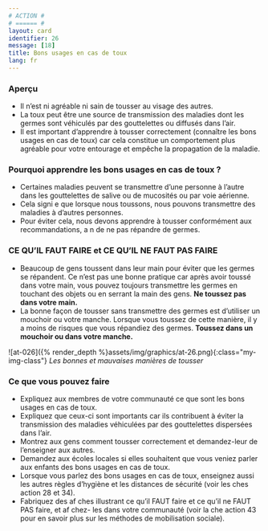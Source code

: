 ```yaml
---
# ACTION #
# ====== #
layout: card
identifier: 26
message: [18]
title: Bons usages en cas de toux
lang: fr
---
```


### Aperçu
- Il n’est ni agréable ni sain de tousser au visage des autres.
- La toux peut être une source de transmission des maladies dont les germes sont véhiculés par
des gouttelettes ou diffusés dans l’air.
- Il est important d’apprendre à tousser correctement (connaître les bons usages en cas de
toux) car cela constitue un comportement plus agréable pour votre entourage et empêche la propagation de la maladie.

### Pourquoi apprendre les bons usages en cas de toux ?

- Certaines maladies peuvent se transmettre d’une personne à l’autre dans les gouttelettes de salive ou de mucosités ou par voie aérienne.
- Cela signi e que lorsque nous toussons, nous pouvons transmettre des maladies à d’autres personnes.
- Pour éviter cela, nous devons apprendre à tousser conformément aux recommandations, a n de ne pas répandre de germes.

### CE QU’IL FAUT FAIRE et CE QU’IL NE FAUT PAS FAIRE

- Beaucoup de gens toussent dans leur main pour éviter que les germes se répandent. Ce
n’est pas une bonne pratique car après avoir toussé dans votre main, vous pouvez toujours transmettre les germes en touchant des objets ou en serrant la main des gens. **Ne toussez pas dans votre main.**
- La bonne façon de tousser sans transmettre des germes est d’utiliser un mouchoir ou votre manche. Lorsque vous toussez de cette manière, il y a moins de risques que vous répandiez des germes. **Toussez dans un mouchoir ou dans votre manche.**

![at-026]({% render_depth %}assets/img/graphics/at-26.png){:class="my-img-class"}
*Les bonnes et mauvaises manières de tousser*

### Ce que vous pouvez faire

- Expliquez aux membres de votre communauté ce que sont les bons usages en cas de toux.
- Expliquez que ceux-ci sont importants car ils contribuent à éviter la transmission des maladies véhiculées par des gouttelettes dispersées dans l’air.
- Montrez aux gens comment tousser correctement et demandez-leur de l’enseigner aux autres.
- Demandez aux écoles locales si elles souhaitent que vous veniez parler aux enfants des bons usages en cas de toux.
- Lorsque vous parlez des bons usages en cas de toux, enseignez aussi les autres règles d’hygiène et les distances de sécurité (voir les  ches action 28<a class="crosslink" href="{% render_depth %}{% render_link action|28 %}"><i class="fas fa-external-link-alt" aria-hidden="true"></i></a> et 34<a class="crosslink" href="{% render_depth %}{% render_link action|34 %}"><i class="fas fa-external-link-alt" aria-hidden="true"></i></a>).
- Fabriquez des af ches illustrant ce qu’il FAUT faire et ce qu’il ne FAUT PAS faire, et af chez- les dans votre communauté (voir la  che action 43<a class="crosslink" href="{% render_depth %}{% render_link action|43 %}"><i class="fas fa-external-link-alt" aria-hidden="true"></i></a> pour en savoir plus sur les méthodes de mobilisation sociale).
